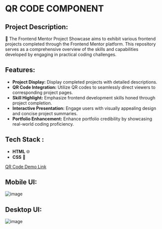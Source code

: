 # QR CODE COMPONENT 

## Project Description:
🚀 The Frontend Mentor Project Showcase aims to exhibit various frontend projects completed through the Frontend Mentor platform. This repository serves as a comprehensive overview of the skills and capabilities developed by engaging in practical coding challenges.

## Features:
- **Project Display:** Display completed projects with detailed descriptions.
- **QR Code Integration:** Utilize QR codes to seamlessly direct viewers to corresponding project pages.
- **Skill Highlight:** Emphasize frontend development skills honed through project completion.
- **Interactive Presentation:** Engage users with visually appealing design and concise project summaries.
- **Portfolio Enhancement:** Enhance portfolio credibility by showcasing real-world coding proficiency.

## Tech Stack :
- **HTML** 🌐
- **CSS** 🎨

[QR Code Demo Link](https://qr-code-component-main-rho-eosin.vercel.app/)

## Mobile UI:
![image](https://github.com/Vishwanathanselvamoorthy/qr-code-component-main/assets/147639866/be8baccb-b297-4266-a01a-b013f372853c)

## Desktop UI:
![image](https://github.com/Vishwanathanselvamoorthy/qr-code-component-main/assets/147639866/be9a5ca7-74bd-4480-968d-7b7b7a0b9c6b)








